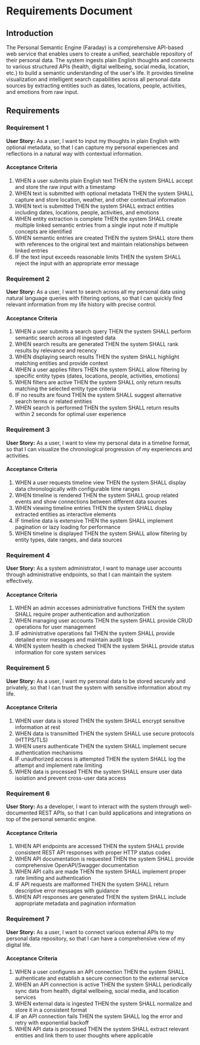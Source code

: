 # Requirements Document

## Introduction

The Personal Semantic Engine (Faraday) is a comprehensive API-based web service that enables users to create a unified, searchable repository of their personal data. The system ingests plain English thoughts and connects to various structured APIs (health, digital wellbeing, social media, location, etc.) to build a semantic understanding of the user's life. It provides timeline visualization and intelligent search capabilities across all personal data sources by extracting entities such as dates, locations, people, activities, and emotions from raw input.

## Requirements

### Requirement 1

**User Story:** As a user, I want to input my thoughts in plain English with optional metadata, so that I can capture my personal experiences and reflections in a natural way with contextual information.

#### Acceptance Criteria

1. WHEN a user submits plain English text THEN the system SHALL accept and store the raw input with a timestamp
2. WHEN text is submitted with optional metadata THEN the system SHALL capture and store location, weather, and other contextual information
3. WHEN text is submitted THEN the system SHALL extract entities including dates, locations, people, activities, and emotions
4. WHEN entity extraction is complete THEN the system SHALL create multiple linked semantic entries from a single input note if multiple concepts are identified
5. WHEN semantic entries are created THEN the system SHALL store them with references to the original text and maintain relationships between linked entries
6. IF the text input exceeds reasonable limits THEN the system SHALL reject the input with an appropriate error message

### Requirement 2

**User Story:** As a user, I want to search across all my personal data using natural language queries with filtering options, so that I can quickly find relevant information from my life history with precise control.

#### Acceptance Criteria

1. WHEN a user submits a search query THEN the system SHALL perform semantic search across all ingested data
2. WHEN search results are generated THEN the system SHALL rank results by relevance and recency
3. WHEN displaying search results THEN the system SHALL highlight matching entities and provide context
4. WHEN a user applies filters THEN the system SHALL allow filtering by specific entity types (dates, locations, people, activities, emotions)
5. WHEN filters are active THEN the system SHALL only return results matching the selected entity type criteria
6. IF no results are found THEN the system SHALL suggest alternative search terms or related entities
7. WHEN search is performed THEN the system SHALL return results within 2 seconds for optimal user experience

### Requirement 3

**User Story:** As a user, I want to view my personal data in a timeline format, so that I can visualize the chronological progression of my experiences and activities.

#### Acceptance Criteria

1. WHEN a user requests timeline view THEN the system SHALL display data chronologically with configurable time ranges
2. WHEN timeline is rendered THEN the system SHALL group related events and show connections between different data sources
3. WHEN viewing timeline entries THEN the system SHALL display extracted entities as interactive elements
4. IF timeline data is extensive THEN the system SHALL implement pagination or lazy loading for performance
5. WHEN timeline is displayed THEN the system SHALL allow filtering by entity types, date ranges, and data sources

### Requirement 4

**User Story:** As a system administrator, I want to manage user accounts through administrative endpoints, so that I can maintain the system effectively.

#### Acceptance Criteria

1. WHEN an admin accesses administrative functions THEN the system SHALL require proper authentication and authorization
2. WHEN managing user accounts THEN the system SHALL provide CRUD operations for user management
3. IF administrative operations fail THEN the system SHALL provide detailed error messages and maintain audit logs
4. WHEN system health is checked THEN the system SHALL provide status information for core system services

### Requirement 5

**User Story:** As a user, I want my personal data to be stored securely and privately, so that I can trust the system with sensitive information about my life.

#### Acceptance Criteria

1. WHEN user data is stored THEN the system SHALL encrypt sensitive information at rest
2. WHEN data is transmitted THEN the system SHALL use secure protocols (HTTPS/TLS)
3. WHEN users authenticate THEN the system SHALL implement secure authentication mechanisms
4. IF unauthorized access is attempted THEN the system SHALL log the attempt and implement rate limiting
5. WHEN data is processed THEN the system SHALL ensure user data isolation and prevent cross-user data access

### Requirement 6

**User Story:** As a developer, I want to interact with the system through well-documented REST APIs, so that I can build applications and integrations on top of the personal semantic engine.

#### Acceptance Criteria

1. WHEN API endpoints are accessed THEN the system SHALL provide consistent REST API responses with proper HTTP status codes
2. WHEN API documentation is requested THEN the system SHALL provide comprehensive OpenAPI/Swagger documentation
3. WHEN API calls are made THEN the system SHALL implement proper rate limiting and authentication
4. IF API requests are malformed THEN the system SHALL return descriptive error messages with guidance
5. WHEN API responses are generated THEN the system SHALL include appropriate metadata and pagination information

### Requirement 7

**User Story:** As a user, I want to connect various external APIs to my personal data repository, so that I can have a comprehensive view of my digital life.

#### Acceptance Criteria

1. WHEN a user configures an API connection THEN the system SHALL authenticate and establish a secure connection to the external service
2. WHEN an API connection is active THEN the system SHALL periodically sync data from health, digital wellbeing, social media, and location services
3. WHEN external data is ingested THEN the system SHALL normalize and store it in a consistent format
4. IF an API connection fails THEN the system SHALL log the error and retry with exponential backoff
5. WHEN API data is processed THEN the system SHALL extract relevant entities and link them to user thoughts where applicable